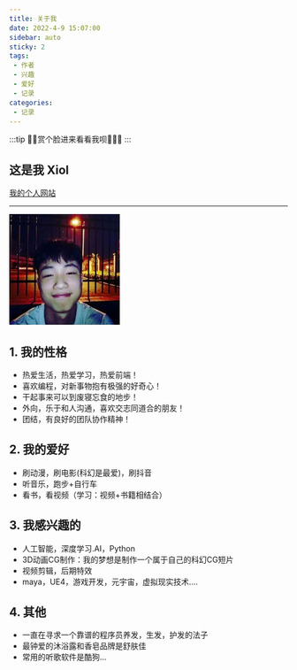 ```yaml
---
title: 关于我
date: 2022-4-9 15:07:00
sidebar: auto
sticky: 2
tags:
 - 作者
 - 兴趣
 - 爱好
 - 记录
categories: 
 - 记录
---
```


:::tip
:strawberry::tangerine:赏个脸进来看看我呗:lollipop::strawberry::candy:
:::

<!-- more -->

## 这是我 Xiol

 [我的个人网站](https://xiol.cloud/me)
 
 ---

<img src="./images/me.jpg" style="width:200px;height:200px;" />

## 1. 我的性格

- 热爱生活，热爱学习，热爱前端！
- 喜欢编程，对新事物抱有极强的好奇心！
- 干起事来可以到废寝忘食的地步！
- 外向，乐于和人沟通，喜欢交志同道合的朋友！
- 团结，有良好的团队协作精神！

## 2. 我的爱好

- 刷动漫，刷电影(科幻是最爱)，刷抖音
- 听音乐，跑步+自行车
- 看书，看视频（学习：视频+书籍相结合）

## 3. 我感兴趣的

- 人工智能，深度学习.AI，Python
- 3D动画CG制作：我的梦想是制作一个属于自己的科幻CG短片
- 视频剪辑，后期特效
- maya，UE4，游戏开发，元宇宙，虚拟现实技术....

## 4. 其他

- 一直在寻求一个靠谱的程序员养发，生发，护发的法子
- 最钟爱的沐浴露和香皂品牌是舒肤佳
- 常用的听歌软件是酷狗...